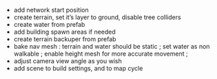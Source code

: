 
- add network start position
- create terrain, set it’s layer to ground, disable tree colliders
- create water from prefab
- add building spawn areas if needed
- create terrain backuper from prefab
- bake nav mesh : terrain and water should be static ; set water as non walkable ; enable height mesh for more accurate movement ;
- adjust camera view angle as you wish
- add scene to build settings, and to map cycle
